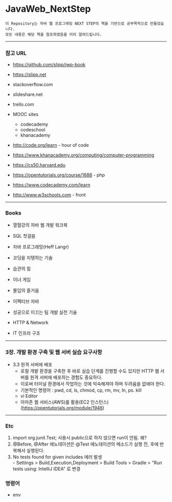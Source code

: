 # JavaWeb_NextStep

```text
이 Repository는 자바 웹 프로그래밍 NEXT STEP의 책을 기반으로 공부목적으로 만들었습니다.  
모든 내용은 해당 책을 참조하였음을 미리 알려드립니다.  
```  

---
### 참고 URL
* https://github.com/slipp/jwp-book
* https://slipp.net
  
* stackoverflow.com
* slideshare.net
* trello.com
* MOOC sites
  * codecademy
  * codeschool
  * khanacademy
* http://code.org/learn - hour of code
* https://www.khanacademy.org/computing/computer-programming
* https://cs50.harvard.edu  
    
* https://opentutorials.org/course/1688 - php
* https://www.codecademy.com/learn
* http://www.w3schools.com - front  
  
---
### Books
* 열혈강의 자바 웹 개발 워크북
* SQL 첫걸음
* 자바 프로그래밍(Heff Langr)
* 코딩을 지탱하는 기술  
  
* 습관의 힘
* 이너 게임
* 몰입의 즐거움  
  
* 이펙티브 자바
* 성공으로 이끄는 팀 개발 실천 기술
* HTTP & Network
* IT 인프라 구조  

---
### 3장. 개발 환경 구축 및 웹 서버 실습 요구사항
  * 3.3 원격 서버에 배포
    - 로컬 개발 환경을 구축한 후 바로 실습 단계를 진행할 수도 있지만
      HTTP 웹 서버를 원격 서버에 배포하는 경험도 중요하다.
    - 이로써 터미널 환경에서 작업하는 것에 익숙해져야 하며 두려움을 없애야 한다.
    - 기본적인 명령어 : pwd, cd, ls, chmod, cp, rm, mv, ln, ps. kill
    - vi Editor
    - 아마존 웹 서비스(AWS)를 활용(EC2 인스턴스)(https://opentutorials.org/module/1946)
      
  
  
  
  
---
### Etc
  1. import org.junit.Test; 사용시 public으로 하지 않으면 run이 안됨. 왜?  
  2. @Before, @After 애노테이션은 @Test 애노테이션의 메소드가 실행 전, 후에 반복해서 실행된다.  
  3. No tests found for given includes 에러 발생  
    - Settings > Build,Execution,Deployment > Build Tools > Gradle > "Run tests using:  IntelliJ IDEA" 로 변경  
  
### 명령어
  - env

